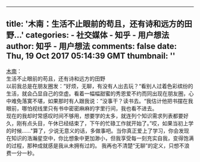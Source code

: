 
---
title: '木南：生活不止眼前的苟且，还有诗和远方的田野…'
categories: 
    - 社交媒体
    - 知乎 - 用户想法
author: 知乎 - 用户想法
comments: false
date: Thu, 19 Oct 2017 05:14:39 GMT
thumbnail: ''
---

<div>   
<a href="https://www.zhihu.com/people/053acfb4ad42555a0dbaa9dcdc47f486">木南</a>：<div>生活不止眼前的苟且，还有诗和远方的田野<br>以前我总是在朋友圈发：”好烦，无聊，有没有人出去玩？“看别人过着色彩缤纷的生活，就会凸显自己的空虚。看着一幅幅甜蜜的秀恩爱不约而同出现在朋友圈，心中难免落寞不堪，如果那时有人跟我说：”没事干？读书去。“我估计他把书摆在我眼前，哪怕视线里只有书中密密麻麻的字里行间，我也看不进去。<br>现在的我却时常感叹时间不够用，想要学的太多，就连列个知识需求列表都要好久，刚有点头目，午休已经结束了，下午的忙碌工作就开始了。”哎，如果当初上学的时候......"算了，少说无意义的话，多做事吧。当你真正爱上了学习，你会发现在知识的浩瀚星空中，你比想象中更加渺小，但我享受每一刻充实自我，变得饱满的过程，那种成就感是我从未拥有过的。 我再也不清楚“无聊”的定义，只想不浪费一分一秒。</div>  
</div>
            